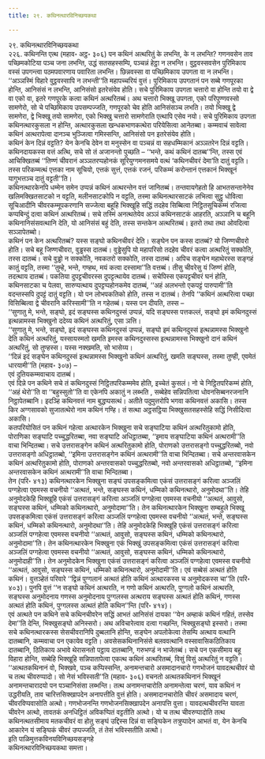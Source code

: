 ```yaml
---
title: २९. कथिनत्थारविनिच्छयकथा

---
```

२९. कथिनत्थारविनिच्छयकथा  
२२६. कथिनन्ति एत्थ (महाव॰ अट्ठ॰ ३०६) पन कथिनं अत्थरितुं के लभन्ति, के न लभन्ति? गणनवसेन ताव पच्छिमकोटिया पञ्च जना लभन्ति, उद्धं सतसहस्सम्पि, पञ्चन्नं हेट्ठा न लभन्ति। वुट्ठवस्सवसेन पुरिमिकाय वस्सं उपगन्त्वा पठमपवारणाय पवारिता लभन्ति। छिन्नवस्सा वा पच्छिमिकाय उपगता वा न लभन्ति। ‘‘अञ्ञस्मिं विहारे वुट्ठवस्सापि न लभन्ती’’ति महापच्चरियं वुत्तं। पुरिमिकाय उपगतानं पन सब्बे गणपूरका होन्ति, आनिसंसं न लभन्ति, आनिसंसो इतरेसंयेव होति। सचे पुरिमिकाय उपगता चत्तारो वा होन्ति तयो वा द्वे वा एको वा, इतरे गणपूरके कत्वा कथिनं अत्थरितब्बं। अथ चत्तारो भिक्खू उपगता, एको परिपुण्णवस्सो सामणेरो, सो चे पच्छिमिकाय उपसम्पज्जति, गणपूरको चेव होति आनिसंसञ्च लभति। तयो भिक्खू द्वे सामणेरा, द्वे भिक्खू तयो सामणेरा, एको भिक्खु चत्तारो सामणेराति एत्थापि एसेव नयो। सचे पुरिमिकाय उपगता कथिनत्थारकुसला न होन्ति, अत्थारकुसला खन्धकभाणकत्थेरा परियेसित्वा आनेतब्बा। कम्मवाचं सावेत्वा कथिनं अत्थरापेत्वा दानञ्च भुञ्जित्वा गमिस्सन्ति, आनिसंसो पन इतरेसंयेव होति।  
कथिनं केन दिन्नं वट्टति? येन केनचि देवेन वा मनुस्सेन वा पञ्चन्नं वा सहधम्मिकानं अञ्ञतरेन दिन्नं वट्टति। कथिनदायकस्स वत्तं अत्थि, सचे सो तं अजानन्तो पुच्छति – ‘‘भन्ते, कथं कथिनं दातब्ब’’न्ति, तस्स एवं आचिक्खितब्बं ‘‘तिण्णं चीवरानं अञ्ञतरप्पहोनकं सूरियुग्गमनसमये वत्थं ‘कथिनचीवरं देमा’ति दातुं वट्टति। तस्स परिकम्मत्थं एत्तका नाम सूचियो, एत्तकं सुत्तं, एत्तकं रजनं, परिकम्मं करोन्तानं एत्तकानं भिक्खूनं यागुभत्तञ्च दातुं वट्टती’’ति।  
कथिनत्थारकेनपि धम्मेन समेन उप्पन्नं कथिनं अत्थरन्तेन वत्तं जानितब्बं। तन्तवायगेहतो हि आभतसन्तानेनेव खलिमक्खितसाटको न वट्टति, मलीनसाटकोपि न वट्टति, तस्मा कथिनत्थारसाटकं लभित्वा सुट्ठु धोवित्वा सूचिआदीनि चीवरकम्मूपकरणानि सज्जेत्वा बहूहि भिक्खूहि सद्धिं तदहेव सिब्बित्वा निट्ठितसूचिकम्मं रजित्वा कप्पबिन्दुं दत्वा कथिनं अत्थरितब्बं। सचे तस्मिं अनत्थतेयेव अञ्ञं कथिनसाटकं आहरति, अञ्ञानि च बहूनि कथिनानिसंसवत्थानि देति, यो आनिसंसं बहुं देति, तस्स सन्तकेन अत्थरितब्बं। इतरो तथा तथा ओवदित्वा सञ्ञापेतब्बो।  
कथिनं पन केन अत्थरितब्बं? यस्स सङ्घो कथिनचीवरं देति। सङ्घेन पन कस्स दातब्बं? यो जिण्णचीवरो होति। सचे बहू जिण्णचीवरा, वुड्ढस्स दातब्बं। वुड्ढेसुपि यो महापरिसो तदहेव चीवरं कत्वा अत्थरितुं सक्कोति, तस्स दातब्बं। सचे वुड्ढो न सक्कोति, नवकतरो सक्कोति, तस्स दातब्बं। अपिच सङ्घेन महाथेरस्स सङ्गहं कातुं वट्टति, तस्मा ‘‘तुम्हे, भन्ते, गण्हथ, मयं कत्वा दस्सामा’’ति वत्तब्बं। तीसु चीवरेसु यं जिण्णं होति, तदत्थाय दातब्बं। पकतिया दुपट्टचीवरस्स दुपट्टत्थायेव दातब्बं। सचेपिस्स एकपट्टचीवरं घनं होति, कथिनसाटका च पेलवा, सारुप्पत्थाय दुपट्टप्पहोनकमेव दातब्बं, ‘‘अहं अलभन्तो एकपट्टं पारुपामी’’ति वदन्तस्सपि दुपट्टं दातुं वट्टति। यो पन लोभपकतिको होति, तस्स न दातब्बं। तेनपि ‘‘कथिनं अत्थरित्वा पच्छा विसिब्बित्वा द्वे चीवरानि करिस्सामी’’ति न गहेतब्बं। यस्स पन दीयति, तस्स –  
‘‘सुणातु मे, भन्ते, सङ्घो, इदं सङ्घस्स कथिनदुस्सं उप्पन्नं, यदि सङ्घस्स पत्तकल्लं, सङ्घो इमं कथिनदुस्सं इत्थन्नामस्स भिक्खुनो ददेय्य कथिनं अत्थरितुं, एसा ञत्ति।  
‘‘सुणातु मे, भन्ते, सङ्घो, इदं सङ्घस्स कथिनदुस्सं उप्पन्नं, सङ्घो इमं कथिनदुस्सं इत्थन्नामस्स भिक्खुनो देति कथिनं अत्थरितुं, यस्सायस्मतो खमति इमस्स कथिनदुस्सस्स इत्थन्नामस्स भिक्खुनो दानं कथिनं अत्थरितुं, सो तुण्हस्स। यस्स नक्खमति, सो भासेय्य।  
‘‘दिन्नं इदं सङ्घेन कथिनदुस्सं इत्थन्नामस्स भिक्खुनो कथिनं अत्थरितुं, खमति सङ्घस्स, तस्मा तुण्ही, एवमेतं धारयामी’’ति (महाव॰ ३०७) –  
एवं दुतियकम्मवाचाय दातब्बं।  
एवं दिन्ने पन कथिने सचे तं कथिनदुस्सं निट्ठितपरिकम्ममेव होति, इच्चेतं कुसलं। नो चे निट्ठितपरिकम्मं होति, ‘‘अहं थेरो’’ति वा ‘‘बहुस्सुतो’’ति वा एकेनपि अकातुं न लब्भति , सब्बेहेव सन्निपतित्वा धोवनसिब्बनरजनानि निट्ठापेतब्बानि। इदञ्हि कथिनवत्तं नाम बुद्धप्पसत्थं। अतीते पदुमुत्तरोपि भगवा कथिनवत्तं अकासि। तस्स किर अग्गसावको सुजातत्थेरो नाम कथिनं गण्हि। तं सत्था अट्ठसट्ठिया भिक्खुसतसहस्सेहि सद्धिं निसीदित्वा अकासि।  
कतपरियोसितं पन कथिनं गहेत्वा अत्थारकेन भिक्खुना सचे सङ्घाटिया कथिनं अत्थरितुकामो होति, पोराणिका सङ्घाटि पच्चुद्धरितब्बा, नवा सङ्घाटि अधिट्ठातब्बा, ‘‘इमाय सङ्घाटिया कथिनं अत्थरामी’’ति वाचा भिन्दितब्बा। सचे उत्तरासङ्गेन कथिनं अत्थरितुकामो होति, पोराणको उत्तरासङ्गो पच्चुद्धरितब्बो, नवो उत्तरासङ्गो अधिट्ठातब्बो, ‘‘इमिना उत्तरासङ्गेन कथिनं अत्थरामी’’ति वाचा भिन्दितब्बा। सचे अन्तरवासकेन कथिनं अत्थरितुकामो होति, पोराणको अन्तरवासको पच्चुद्धरितब्बो, नवो अन्तरवासको अधिट्ठातब्बो, ‘‘इमिना अन्तरवासकेन कथिनं अत्थरामी’’ति वाचा भिन्दितब्बा।  
तेन (परि॰ ४१३) कथिनत्थारकेन भिक्खुना सङ्घं उपसङ्कमित्वा एकंसं उत्तरासङ्गं करित्वा अञ्जलिं पग्गहेत्वा एवमस्स वचनीयो ‘‘अत्थतं, भन्ते, सङ्घस्स कथिनं, धम्मिको कथिनत्थारो, अनुमोदथा’’ति। तेहि अनुमोदकेहि भिक्खूहि एकंसं उत्तरासङ्गं करित्वा अञ्जलिं पग्गहेत्वा एवमस्स वचनीयो ‘‘अत्थतं, आवुसो, सङ्घस्स कथिनं, धम्मिको कथिनत्थारो, अनुमोदामा’’ति। तेन कथिनत्थारकेन भिक्खुना सम्बहुले भिक्खू उपसङ्कमित्वा एकंसं उत्तरासङ्गं करित्वा अञ्जलिं पग्गहेत्वा एवमस्स वचनीयो ‘‘अत्थतं, भन्ते, सङ्घस्स कथिनं, धम्मिको कथिनत्थारो, अनुमोदथा’’ति। तेहि अनुमोदकेहि भिक्खूहि एकंसं उत्तरासङ्गं करित्वा अञ्जलिं पग्गहेत्वा एवमस्स वचनीयो ‘‘अत्थतं, आवुसो, सङ्घस्स कथिनं, धम्मिको कथिनत्थारो, अनुमोदामा’’ति। तेन कथिनत्थारकेन भिक्खुना एकं भिक्खुं उपसङ्कमित्वा एकंसं उत्तरासङ्गं करित्वा अञ्जलिं पग्गहेत्वा एवमस्स वचनीयो ‘‘अत्थतं, आवुसो, सङ्घस्स कथिनं, धम्मिको कथिनत्थारो, अनुमोदाही’’ति। तेन अनुमोदकेन भिक्खुना एकंसं उत्तरासङ्गं करित्वा अञ्जलिं पग्गहेत्वा एवमस्स वचनीयो ‘‘अत्थतं, आवुसो, सङ्घस्स कथिनं, धम्मिको कथिनत्थारो, अनुमोदामी’’ति। एवं सब्बेसं अत्थतं होति कथिनं। वुत्तञ्हेतं परिवारे ‘‘द्विन्नं पुग्गलानं अत्थतं होति कथिनं अत्थारकस्स च अनुमोदकस्स चा’’ति (परि॰ ४०३)। पुनपि वुत्तं ‘‘न सङ्घो कथिनं अत्थरति, न गणो कथिनं अत्थरति, पुग्गलो कथिनं अत्थरति, सङ्घस्स अनुमोदनाय गणस्स अनुमोदनाय पुग्गलस्स अत्थराय सङ्घस्स अत्थतं होति कथिनं, गणस्स अत्थतं होति कथिनं, पुग्गलस्स अत्थतं होति कथिन’’न्ति (परि॰ ४१४)।  
एवं अत्थते पन कथिने सचे कथिनचीवरेन सद्धिं आभतं आनिसंसं दायका ‘‘येन अम्हाकं कथिनं गहितं, तस्सेव देमा’’ति देन्ति, भिक्खुसङ्घो अनिस्सरो। अथ अविचारेत्वाव दत्वा गच्छन्ति, भिक्खुसङ्घो इस्सरो। तस्मा सचे कथिनत्थारकस्स सेसचीवरानिपि दुब्बलानि होन्ति, सङ्घेन अपलोकेत्वा तेसम्पि अत्थाय वत्थानि दातब्बानि, कम्मवाचा पन एकायेव वट्टति। अवसेसकथिनानिसंसे बलववत्थानि वस्सावासिकठितिकाय दातब्बानि, ठितिकाय अभावे थेरासनतो पट्ठाय दातब्बानि, गरुभण्डं न भाजेतब्बं। सचे पन एकसीमाय बहू विहारा होन्ति, सब्बेहि भिक्खूहि सन्निपातापेत्वा एकत्थ कथिनं अत्थरितब्बं, विसुं विसुं अत्थरितुं न वट्टति।  
‘‘अत्थतकथिनानं वो, भिक्खवे, पञ्च कप्पिस्सन्ति, अनामन्तचारो असमादानचारो गणभोजनं यावदत्थचीवरं यो च तत्थ चीवरुप्पादो। सो नेसं भविस्सती’’ति (महाव॰ ३०६) वचनतो अत्थतकथिनानं भिक्खूनं अनामन्तचारादयो पन पञ्चानिसंसा लब्भन्ति। तत्थ अनामन्तचारोति अनामन्तेत्वा चरणं, याव कथिनं न उद्धरीयति, ताव चारित्तसिक्खापदेन अनापत्तीति वुत्तं होति। असमादानचारोति चीवरं असमादाय चरणं, चीवरविप्पवासोति अत्थो। गणभोजनन्ति गणभोजनसिक्खापदेन अनापत्ति वुत्ता। यावदत्थचीवरन्ति यावता चीवरेन अत्थो, तावतकं अनधिट्ठितं अविकप्पितं वट्टतीति अत्थो। यो च तत्थ चीवरुप्पादोति तत्थ कथिनत्थतसीमाय मतकचीवरं वा होतु सङ्घं उद्दिस्स दिन्नं वा सङ्घिकेन तत्रुप्पादेन आभतं वा, येन केनचि आकारेन यं सङ्घिकं चीवरं उप्पज्जति, तं तेसं भविस्सतीति अत्थो।  
इति पाळिमुत्तकविनयविनिच्छयसङ्गहे  
कथिनत्थारविनिच्छयकथा समत्ता।  